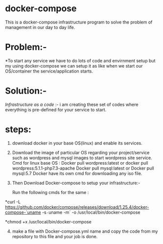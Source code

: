 # docker-compose
This is a docker-compose infrastructure program to solve the problem of management in our day to day life.
# Problem:- 
*To start any service we have to do lots of code and envirnment setup but my using docker-compose we can setup it as like when             we start our OS/container the service/application starts.
# Solution:-
*Infrastructure as a code* :- i am creating these set of codes where everything is pre-defined for your service to start.
# steps: 
1) download docker in your base OS(linux) and enable its services.
2) Download the image of particular OS regarding your project/service such as wordpress and mysql images to start wordpress site service.
   Cmd for linux base OS : Docker pull wordpress:latest or docker pull wordpress:5.1.1-php7.3-apache
                           Docker pull mysql:latest or  Docker pull mysql:5.7
   Docker have its own cmd for downloading any iso file.
3) Then Download Docker-compose to setup your infrastructure:-

   Run the following cmds for the same :
   
*curl -L https://github.com/docker/compose/releases/download/1.25.4/docker-compose-`uname -s`-`uname -m` -o /usr/local/bin/docker-compose

   *chmod +x /usr/local/bin/docker-compose

4) make a file with Docker-compose.yml name and copy the code from my repository to this file and your job is done.
